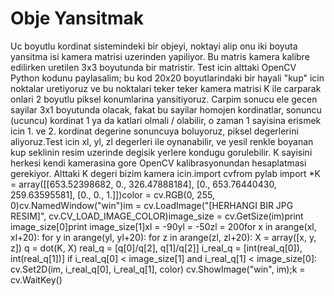 # Obje Yansitmak

Uc boyutlu kordinat sistemindeki bir objeyi, noktayi alip onu iki
boyuta yansitma isi kamera matrisi uzerinden yapiliyor. Bu matris
kamera kalibre edilirken uretilen 3x3 boyutunda bir matristir. Test
icin alttaki OpenCV Python kodunu paylasalim; bu kod 20x20
boyutlarindaki bir hayali "kup" icin noktalar uretiyoruz ve bu
noktalari teker teker kamera matrisi K ile carparak onlari 2 boyutlu
piksel konumlarina yansitiyoruz. Carpim sonucu ele gecen sayilar 3x1
boyutunda olacak, fakat bu sayilar homojen kordinatlar, sonuncu
(ucuncu) kordinat 1 ya da katlari olmali / olabilir, o zaman 1
sayisina erismek icin 1. ve 2. kordinat degerine sonuncuya boluyoruz,
piksel degerlerini aliyoruz.Test icin xl, yl, zl degerleri ile
oynanabilir, ve yesil renkle boyanan kup seklinin resim uzerinde
degisik yerlere kondugu gorulebilir. K sayisini herkesi kendi
kamerasina gore OpenCV kalibrasyonundan hesaplatmasi
gerekiyor. Alttaki K degeri bizim kamera icin.import cvfrom pylab
import *K = array([[653.52398682, 0., 326.47888184], [0.,
653.76440430, 259.63595581], [0., 0., 1.]])color = cv.RGB(0, 255,
0)cv.NamedWindow("win")im = cv.LoadImage("[HERHANGI BIR JPG RESIM]",
cv.CV_LOAD_IMAGE_COLOR)image_size = cv.GetSize(im)print
image_size[0]print image_size[1]xl = -90yl = -50zl = 200for x in
arange(xl, xl+20): for y in arange(yl, yl+20): for z in arange(zl,
zl+20): X = array([x, y, z]) q = dot(K, X) real_q = [q[0]/q[2],
q[1]/q[2]] i_real_q = [int(real_q[0]), int(real_q[1])] if i_real_q[0]
< image_size[1] and i_real_q[1] < image_size[0]: cv.Set2D(im,
i_real_q[0], i_real_q[1], color) cv.ShowImage("win", im);k =
cv.WaitKey()




